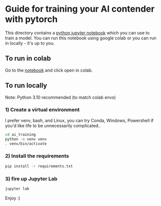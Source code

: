 # Guide for training your AI contender with pytorch

This directory contains a [python jupyter notebook](./WimblepongCustomTrainingEnv.ipynb) which you can use to train a model. You can run this notebook using google colab or you can run in locally - it's up to you.

## To run in colab

Go to the [notebook](./WimblepongCustomTrainingEnv.ipynb) and click open in colab.

## To run locally

Note: Python 3.10 recommended (to match colab envs)

### 1) Create a virtual environment

I prefer venv, bash, and Linux, you can try Conda, Windows, Powershell if you'd like life to be unnecessarily complicated..

```bash
cd ai_training
python -m venv venv
. venv/bin/activate
```

### 2) Install the requirements

```bash
pip install -r requirements.txt
```

### 3) fire up Jupyter Lab

```bash
jupyter lab
```

Enjoy :)
